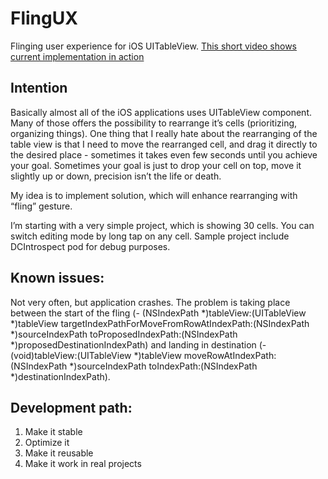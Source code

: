 FlingUX
=======

Flinging user experience for iOS UITableView.
[This short video shows current implementation in action](http://www.youtube.com/watch?v=FV4HN8kdoJk)

Intention
------

Basically almost all of the iOS applications uses UITableView component. Many of those offers the possibility to rearrange it’s cells (prioritizing, organizing things). One thing that I really hate about the rearranging of the table view is that I need to move the rearranged cell, and drag it directly to the desired place - sometimes it takes even few seconds until you achieve your goal. Sometimes your goal is just to drop your cell on top, move it slightly up or down, precision isn’t the life or death.

My idea is to implement solution, which will enhance rearranging with “fling” gesture.

I’m starting with a very simple project, which is showing 30 cells. You can switch editing mode by long tap on any cell. Sample project include DCIntrospect pod for debug purposes.

Known issues:
------

Not very often, but application crashes. The problem is taking place between the start of the fling (- (NSIndexPath *)tableView:(UITableView *)tableView targetIndexPathForMoveFromRowAtIndexPath:(NSIndexPath *)sourceIndexPath toProposedIndexPath:(NSIndexPath *)proposedDestinationIndexPath) and landing in destination (- (void)tableView:(UITableView *)tableView moveRowAtIndexPath:(NSIndexPath *)sourceIndexPath toIndexPath:(NSIndexPath *)destinationIndexPath).

Development path:
------

  1. Make it stable
  2. Optimize it
  3. Make it reusable
  4. Make it work in real projects
